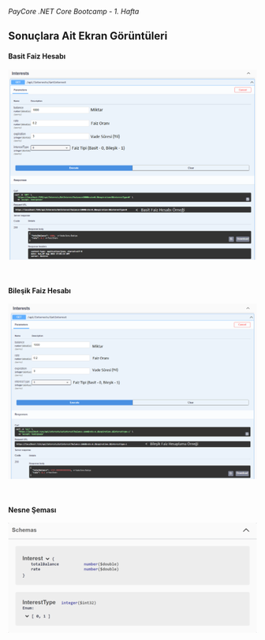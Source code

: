 <i>PayCore .NET Core Bootcamp - 1. Hafta</i>

<h2><b>Sonuçlara Ait Ekran Görüntüleri</b></h2>
<h4>Basit Faiz Hesabı</h4>
<p dir="auto"><a target="_blank" rel="noopener noreferrer" href=""><img src="https://raw.githubusercontent.com/195-Patika-Dev-Paycore-Net-Bootcamp/gokay_urenc_hafta1/main/PayCoreClassWorks/PayCoreClassWork1/Screenshoots/Simple%20Interest.png?token=GHSAT0AAAAAABVO7IVEO2LBNFTLIPL4DRHWYXVJ4KQ" alt="Swagger" style="max-width: 100%;"></a></p>
<br />
<h4>Bileşik Faiz Hesabı</h4>
<p dir="auto"><a target="_blank" rel="noopener noreferrer" href=""><img src="https://raw.githubusercontent.com/195-Patika-Dev-Paycore-Net-Bootcamp/gokay_urenc_hafta1/main/PayCoreClassWorks/PayCoreClassWork1/Screenshoots/Compound%20Interest.png?token=GHSAT0AAAAAABVO7IVFXSE62FOWY6TEJBFEYXVJVZA" alt="Swagger" style="max-width: 100%;"></a></p>
<br />
<h4>Nesne Şeması</h4>
<p dir="auto"><a target="_blank" rel="noopener noreferrer" href=""><img src="https://raw.githubusercontent.com/195-Patika-Dev-Paycore-Net-Bootcamp/gokay_urenc_hafta1/main/PayCoreClassWorks/PayCoreClassWork1/Screenshoots/Schemas.png?token=GHSAT0AAAAAABVO7IVECKDVLDQU2CCSFTI6YXVJV2Q" alt="Swagger" style="max-width: 100%;"></a></p>
